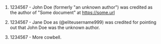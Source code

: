 1. 1234567 - John Doe (formerly "an unknown author") was credited as the author of "Some document" at https://some.url

2. 1234567 - Jane Doe as (@eliteusername999) was credited for pointing out that John Doe was the unknown author.

3. 1234567 - More cowbell.
